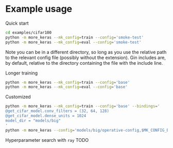 # Example usage

Quick start

```bash
cd examples/cifar100
python -m more_keras --mk_config=train --config='smoke-test'
python -m more_keras --mk_config=eval --config='smoke-test'
```

Note you can be in a different directory, so long as you use the relative path to the relevant config file (possibly without the extension). Gin includes are, by default, relative to the directory containing the file with the include line.

Longer training

```bash
python -m more_keras --mk_config=train --config='base'
python -m more_keras --mk_config=eval --config='base'
```

Customized

```bash
python -m more_keras --mk_config=train --config='base' --bindings='
@get_cifar_model.conv_filters = (32, 64, 128)
@get_cifar_model.dense_units = 1024
model_dir = "models/big"
'
python -m more_keras --config='models/big/operative-config,$MK_CONFIG_DIR/eval'
```

Hyperparameter search with `ray`
TODO

<!-- ```bash
python -m more_keras --mk_config='ray/ahb' --config='configs/search'
``` -->
